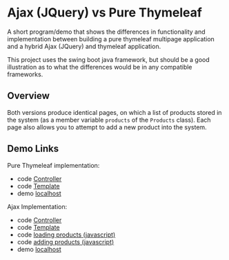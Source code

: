 # Ajax (JQuery) vs Pure Thymeleaf

A short program/demo that shows the differences in functionality and implementation between building
a pure thymeleaf multipage application and a hybrid Ajax (JQuery) and thymeleaf application.

This project uses the swing boot java framework, but should be a good illustration as to what the
differences would be in any compatible frameworks.

## Overview

Both versions produce identical pages, on which a list of products stored in the system (as a member
variable `products` of the `Products` class). Each page also allows you to attempt to add a new
product into the system.

## Demo Links

Pure Thymeleaf implementation:
 - code [Controller](src/main/java/com/secretsheppy/ajax_vs_thymleaf/controllers/ProductsController.java)
 - code [Template](src/main/resources/templates/thymeleaf.html)
 - demo [localhost](http://localhost/products/thymeleaf)

Ajax Implementation:
 - code [Controller](src/main/java/com/secretsheppy/ajax_vs_thymleaf/controllers/ProductsRestController.java)
 - code [Template](src/main/resources/templates/ajax.html)
 - code [loading products (javascript)](src/main/resources/static/js/load-products.js)
 - code [adding products (javascript)](src/main/resources/static/js/new-product.js)
 - demo [localhost](http://localhost/products/ajax)